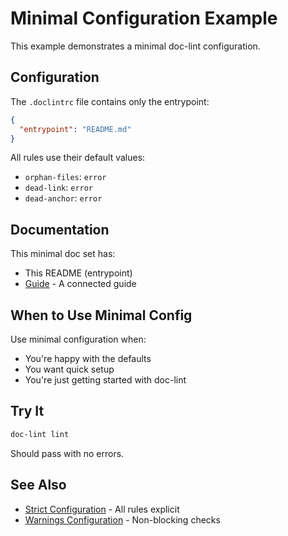 # Minimal Configuration Example

This example demonstrates a minimal doc-lint configuration.

## Configuration

The `.doclintrc` file contains only the entrypoint:

```json
{
  "entrypoint": "README.md"
}
```

All rules use their default values:
- `orphan-files`: `error`
- `dead-link`: `error`
- `dead-anchor`: `error`

## Documentation

This minimal doc set has:
- This README (entrypoint)
- [Guide](./guide.md) - A connected guide

## When to Use Minimal Config

Use minimal configuration when:
- You're happy with the defaults
- You want quick setup
- You're just getting started with doc-lint

## Try It

```bash
doc-lint lint
```

Should pass with no errors.

## See Also

- [Strict Configuration](../strict/README.md) - All rules explicit
- [Warnings Configuration](../warnings/README.md) - Non-blocking checks
